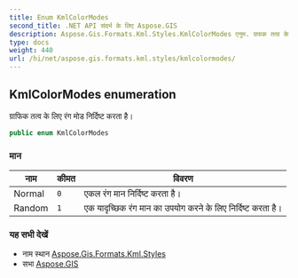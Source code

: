 ```yaml
---
title: Enum KmlColorModes
second_title: .NET API संदर्भ के लिए Aspose.GIS
description: Aspose.Gis.Formats.Kml.Styles.KmlColorModes एनुम. ग्रफक तत्व के लए रंग मड नर्दष्ट करत है
type: docs
weight: 440
url: /hi/net/aspose.gis.formats.kml.styles/kmlcolormodes/
---
```

## KmlColorModes enumeration

ग्राफिक तत्व के लिए रंग मोड निर्दिष्ट करता है।

```csharp
public enum KmlColorModes
```

### मान

| नाम | कीमत | विवरण |
| --- | --- | --- |
| Normal | `0` | एकल रंग मान निर्दिष्ट करता है। |
| Random | `1` | एक यादृच्छिक रंग मान का उपयोग करने के लिए निर्दिष्ट करता है। |

### यह सभी देखें

* नाम स्थान [Aspose.Gis.Formats.Kml.Styles](../../aspose.gis.formats.kml.styles/)
* सभा [Aspose.GIS](../../)


